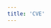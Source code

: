 ```yaml
---
title: 'CVE'
---
```


<script setup lang="ts">
  import TheCve from "@/views/security/cve/TheCve.vue";
</script>

<TheCve />
